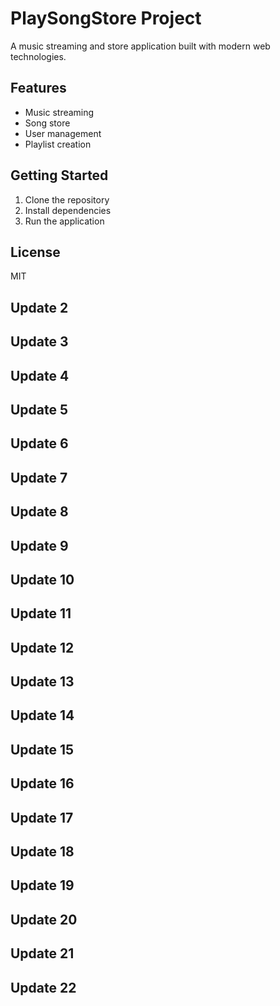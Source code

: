 # PlaySongStore Project

A music streaming and store application built with modern web technologies.

## Features
- Music streaming
- Song store
- User management
- Playlist creation

## Getting Started
1. Clone the repository
2. Install dependencies
3. Run the application

## License
MIT
## Update 2
## Update 3
## Update 4
## Update 5
## Update 6
## Update 7
## Update 8
## Update 9
## Update 10
## Update 11
## Update 12
## Update 13
## Update 14
## Update 15
## Update 16
## Update 17
## Update 18
## Update 19
## Update 20
## Update 21
## Update 22
